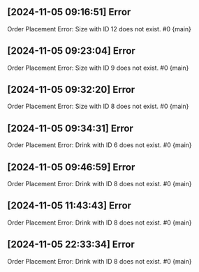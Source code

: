 ## [2024-11-05 09:16:51] Error

Order Placement Error: Size with ID 12 does not exist.
#0 {main}

## [2024-11-05 09:23:04] Error

Order Placement Error: Size with ID 9 does not exist.
#0 {main}

## [2024-11-05 09:32:20] Error

Order Placement Error: Size with ID 8 does not exist.
#0 {main}

## [2024-11-05 09:34:31] Error

Order Placement Error: Drink with ID 6 does not exist.
#0 {main}

## [2024-11-05 09:46:59] Error

Order Placement Error: Drink with ID 8 does not exist.
#0 {main}

## [2024-11-05 11:43:43] Error

Order Placement Error: Drink with ID 8 does not exist.
#0 {main}

## [2024-11-05 22:33:34] Error

Order Placement Error: Drink with ID 8 does not exist.
#0 {main}

